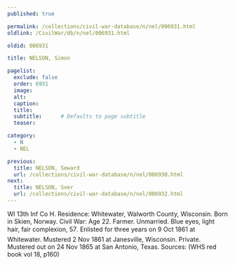 ```yaml
---
published: true

permalink: /collections/civil-war-database/n/nel/006931.html
oldlink: /CivilWar/db/n/nel/006931.html

oldid: 006931

title: NELSON, Simon

pagelist:
  exclude: false
  order: 6931
  image: 
  alt:
  caption:
  title:
  subtitle:      # Defaults to page subtitle
  teaser:

category: 
  - N 
  - NEL

previous:
  title: NELSON, Seward
  url: /collections/civil-war-database/n/nel/006930.html  
next:
  title: NELSON, Sver
  url: /collections/civil-war-database/n/nel/006932.html   
---
```

WI 13th Inf Co H. Residence: Whitewater, Walworth County, Wisconsin. Born in Skien, Norway. Civil War: Age 22. Farmer. Unmarried. Blue eyes, light hair, fair complexion, 5&#146;7&#148;. Enlisted for three years on 9 Oct 1861 at Whitewater. Mustered 2 Nov 1861 at Janesville, Wisconsin. Private. Mustered out on 24 Nov 1865 at San Antonio, Texas. Sources: (WHS red book vol 18, p160)